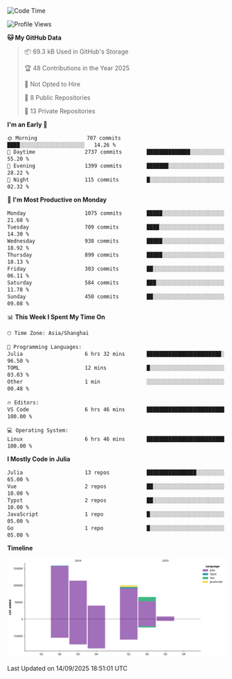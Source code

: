<!--START_SECTION:waka-->
![Code Time](http://img.shields.io/badge/Code%20Time-734%20hrs%2010%20mins-blue)

![Profile Views](http://img.shields.io/badge/Profile%20Views-0-blue)

**🐱 My GitHub Data** 

> 📦 69.3 kB Used in GitHub's Storage 
 > 
> 🏆 48 Contributions in the Year 2025
 > 
> 🚫 Not Opted to Hire
 > 
> 📜 8 Public Repositories 
 > 
> 🔑 13 Private Repositories 
 > 
**I'm an Early 🐤** 

```text
🌞 Morning                707 commits         ████░░░░░░░░░░░░░░░░░░░░░   14.26 % 
🌆 Daytime                2737 commits        ██████████████░░░░░░░░░░░   55.20 % 
🌃 Evening                1399 commits        ███████░░░░░░░░░░░░░░░░░░   28.22 % 
🌙 Night                  115 commits         █░░░░░░░░░░░░░░░░░░░░░░░░   02.32 % 
```
📅 **I'm Most Productive on Monday** 

```text
Monday                   1075 commits        █████░░░░░░░░░░░░░░░░░░░░   21.68 % 
Tuesday                  709 commits         ████░░░░░░░░░░░░░░░░░░░░░   14.30 % 
Wednesday                938 commits         █████░░░░░░░░░░░░░░░░░░░░   18.92 % 
Thursday                 899 commits         █████░░░░░░░░░░░░░░░░░░░░   18.13 % 
Friday                   303 commits         ██░░░░░░░░░░░░░░░░░░░░░░░   06.11 % 
Saturday                 584 commits         ███░░░░░░░░░░░░░░░░░░░░░░   11.78 % 
Sunday                   450 commits         ██░░░░░░░░░░░░░░░░░░░░░░░   09.08 % 
```


📊 **This Week I Spent My Time On** 

```text
🕑︎ Time Zone: Asia/Shanghai

💬 Programming Languages: 
Julia                    6 hrs 32 mins       ████████████████████████░   96.50 % 
TOML                     12 mins             █░░░░░░░░░░░░░░░░░░░░░░░░   03.03 % 
Other                    1 min               ░░░░░░░░░░░░░░░░░░░░░░░░░   00.48 % 

🔥 Editors: 
VS Code                  6 hrs 46 mins       █████████████████████████   100.00 % 

💻 Operating System: 
Linux                    6 hrs 46 mins       █████████████████████████   100.00 % 
```

**I Mostly Code in Julia** 

```text
Julia                    13 repos            ████████████████░░░░░░░░░   65.00 % 
Vue                      2 repos             ██░░░░░░░░░░░░░░░░░░░░░░░   10.00 % 
Typst                    2 repos             ██░░░░░░░░░░░░░░░░░░░░░░░   10.00 % 
JavaScript               1 repo              █░░░░░░░░░░░░░░░░░░░░░░░░   05.00 % 
Go                       1 repo              █░░░░░░░░░░░░░░░░░░░░░░░░   05.00 % 
```



**Timeline**

![Lines of Code chart](https://raw.githubusercontent.com/DimhamT/DimhamT/main/assets/bar_graph.png)


 Last Updated on 14/09/2025 18:51:01 UTC
<!--END_SECTION:waka-->



<!--
**dhtantoy/dhtantoy** is a ✨ _special_ ✨ repository because its `README.md` (this file) appears on your GitHub profile.

Here are some ideas to get you started:

- 🔭 I’m currently working on ...
- 🌱 I’m currently learning ...
- 👯 I’m looking to collaborate on ...
- 🤔 I’m looking for help with ...
- 💬 Ask me about ...
- 📫 How to reach me: ...
- 😄 Pronouns: ...
- ⚡ Fun fact: ...
-->
